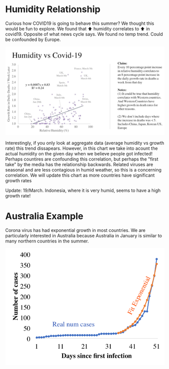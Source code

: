 # Humidity Relationship
Curious how COVID19 is going to behave this summer? We thought this would be fun to explore. We found that ⬆️ humidity correlates to ⬆️ in covid19. Opposite of what news cycle says. We found no temp trend. Could be confounded by Europe.

![github-small](https://github.com/mapstone/covid19/blob/master/results/ETZ_QZkUUAAQzFX.jpeg)

Interestingly, if you only look at aggregate data (average humidity vs growth rate) this trend dissapears. However, in this chart we take into acount the actual humidity on the given day when we believe people got infected! Perhaps countires are confounding this correlation, but perhaps the "first take" by the media has the relationship backwards. Related viruses are seasonal and are less contagious in humid weather, so this is a concerning correlation. We will update this chart as more countries have significant growth rates 

Update: 19/March. Indonesia, where it is very humid, seems to have a high growth rate!

# Australia Example

Corona virus has had exponential growth in most countries. We are particularly interested in Australia because Australia in January is similar to many northern countries in the summer.

![github-small](https://github.com/mapstone/covid19/blob/master/results/australia.png)





